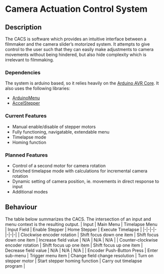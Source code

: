 # Camera Actuation Control System
## Description
The CACS is software which provides an intuitive interface between a filmmaker and the camera slider’s motorized system. It attempts to give control to the user such that they can easily make adjustments to camera movements without being hindered, but also hide complexity which is irrelevant to filmmaking.

### Dependencies
The system is arduino based, so it relies heavily on the [Arduino AVR Core](https://github.com/arduino/ArduinoCore-avr).
It also uses the following libraries:
- [ArduinoMenu](https://github.com/neu-rah/ArduinoMenu)
- [AccelStepper](https://www.airspayce.com/mikem/arduino/AccelStepper/)

### Current Features
- Manual enable/disable of stepper motors
- Fully functioning, navigatable, extendable menu
- Timelapse mode
- Homing function

### Planned Features
- Control of a second motor for camera rotation
- Enriched timelapse mode with calculations for incremental camera rotation
- Dynamic setting of camera position, ie. movements in direct response to input
- Additional modes

## Behaviour
The table below summarizes the CACS. The intersection of an input and menu context is the resulting output.
| Input | Main Menu | Timelapse Menu | Input Field | Enable Stepper | Home Stepper | Execute Timelapse |
|-|-|-|-|-|-|-|
| Clockwise encoder rotation | Shift focus down one item | Shift focus down one item | Increase field value | N/A | N/A | N/A |
| Counter-clockwise encoder rotation  | Shift focus up one item | Shift focus up one item | Decrease field value | N/A | N/A | N/A |
| Encoder Push-Button Press | Enter sub-menu | Trigger menu item | Change field change resolution | Turn on stepper motor | Start stepper homing function | Carry out timelapse program |
